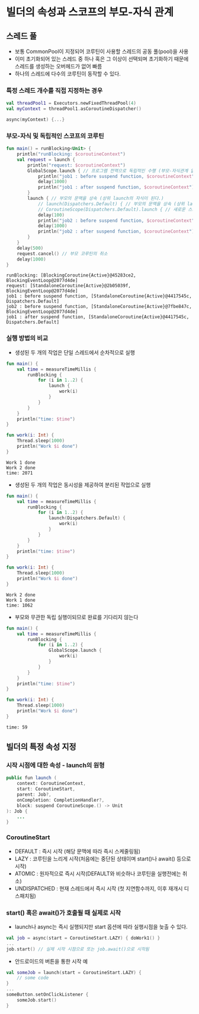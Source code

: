 # 빌더의 속성과 스코프의 부모-자식 관계

## 스레드 풀
- 보통 CommonPool이 지정되어 코루틴이 사용할 스레드의 공동 풀(pool)을 사용
- 이미 초기화되어 있는 스레드 중 하나 혹은 그 이상이 선택되며 초기화하기 때문에 스레드를 생성하는 오버헤드가 없어 빠름
- 하나의 스레드에 다수의 코루틴이 동작할 수 있다.

### 특정 스레드 개수를 직접 지정하는 경우
```kotlin
val threadPool1 = Executors.newFixedThreadPool(4)
val myContext = threadPool1.asCoroutineDispatcher()

async(myContext) {...}
```

### 부모-자식 및 독립적인 스코프의 코루틴
```kotlin
fun main() = runBlocking<Unit> {
    println("runBlocking: $coroutineContext")
    val request = launch {
        println("request: $coroutineContext")
        GlobalScope.launch { // 프로그램 전역으로 독립적인 수행 (부모-자식관계 없음)
            println("job1 : before suspend function, $coroutineContext")
            delay(1000)
            println("job1 : after suspend function, $coroutineContext") // 작업 취소에 영향을 받지 않음
        }
        launch { // 부모의 문맥을 상속 (상위 launch의 자식이 된다.)
            // launch(Dispatchers.Default) { // 부모의 문맥을 상속 (상위 launch의 자식), 분리된 작업
            // CoroutineScope(Dispatchers.Default).launch { // 새로운 스코프가 구성되 request와 무관
            delay(100)
            println("job2 : before suspend function, $coroutineContext")
            delay(1000)
            println("job2 : after suspend function, $coroutineContext") // request(부모)가 취소되면 수행되지 않음
        }
    }
    delay(500)
    request.cancel() // 부모 코루틴의 취소
    delay(1000)
}
```
```
runBlocking: [BlockingCoroutine{Active}@45283ce2, BlockingEventLoop@2077d4de]
request: [StandaloneCoroutine{Active}@2b05039f, BlockingEventLoop@2077d4de]
job1 : before suspend function, [StandaloneCoroutine{Active}@4417545c, Dispatchers.Default]
job2 : before suspend function, [StandaloneCoroutine{Active}@7fbe847c, BlockingEventLoop@2077d4de]
job1 : after suspend function, [StandaloneCoroutine{Active}@4417545c, Dispatchers.Default]
```

### 실행 방법의 비교
- 생성된 두 개의 작업은 단일 스레드에서 순차적으로 실행
```kotlin
fun main() {
    val time = measureTimeMillis {
        runBlocking {
            for (i in 1..2) {
                launch {
                    work(i)
                }
            }
        }
    }
    println("time: $time")
}

fun work(i: Int) {
    Thread.sleep(1000)
    println("Work $i done")
}
```
```
Work 1 done
Work 2 done
time: 2071
```


- 생성된 두 개의 작업은 동시성을 제공하여 분리된 작업으로 실행
```kotlin
fun main() {
    val time = measureTimeMillis {
        runBlocking {
            for (i in 1..2) {
                launch(Dispatchers.Default) {
                    work(i)
                }
            }
        }
    }
    println("time: $time")
}

fun work(i: Int) {
    Thread.sleep(1000)
    println("Work $i done")
}
```
```
Work 2 done
Work 1 done
time: 1062
```

- 부모와 무관한 독립 실행이되므로 완료를 기다리지 않는다
```kotlin
fun main() {
    val time = measureTimeMillis {
        runBlocking {
            for (i in 1..2) {
                GlobalScope.launch {
                    work(i)
                }
            }
        }
    }
    println("time: $time")
}

fun work(i: Int) {
    Thread.sleep(1000)
    println("Work $i done")
}

```
```
time: 59
```

## 빌더의 특정 속성 지정
### 시작 시점에 대한 속성 - launch의 원형
```java
public fun launch (
    context: CoroutineContext,
    start: CoroutineStart,
    parent: Job?,
    onCompletion: CompletionHandler?,
    block: suspend CoroutineScope.() -> Unit
): Job {
    ...
}
```
### CoroutineStart
- DEFAULT : 즉시 시작 (해당 문맥에 따라 즉시 스케줄링됨)
- LAZY : 코루틴을 느리게 시작(처음에는 중단된 상태이며 start()나 await() 등으로 시작)
- ATOMIC : 원자적으로 즉시 시작(DEFAULT와 비슷하나 코루틴을 실행전에는 취소)
- UNDISPATCHED : 현재 스레드에서 즉시 시작 (첫 지연함수까지, 이후 재개시 디스패치됨)

### start() 혹은 await()가 호출될 때 실제로 시작
- launch나 async는 즉시 실행되지만 start 옵션에 따라 실행시점을 늦출 수 있다.
```kotlin
val job = async(start = CoroutineStart.LAZY) { doWork1() }
...
job.start() // 실제 시작 시점으로 또는 job.await()으로 시작됨
```
- 안드로이드의 버튼을 통한 시작 예
```kotlin
val someJob = launch(start = CoroutineStart.LAZY) {
    // some code
}
...
someButton.setOnClickListener {
    someJob.start()
}
```